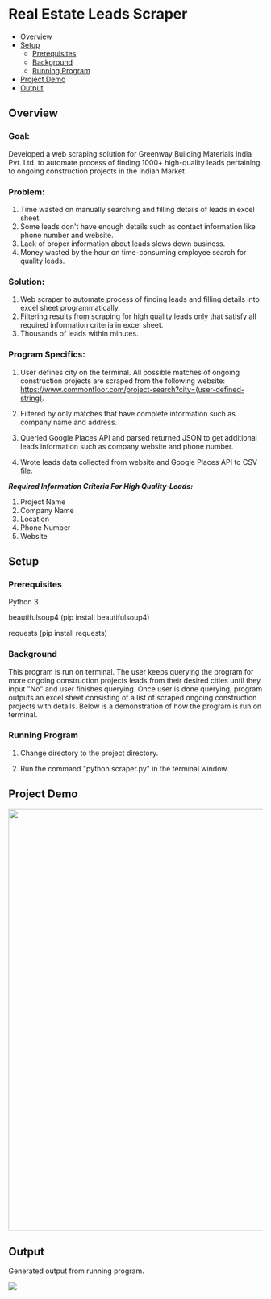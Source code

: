 Real Estate Leads Scraper
=======

- [Overview](#Overview)
- [Setup](#Setup)
    - [Prerequisites](#Prerequisites)
    - [Background](#Background)
    - [Running Program](#Running-Program)
- [Project Demo](#Project-Demo)
- [Output](#Output)

Overview
------

### Goal:

Developed a web scraping solution for Greenway Building Materials India Pvt. Ltd. to automate process of finding 1000+ high-quality leads pertaining to ongoing construction projects in the Indian Market. 

### Problem: 
1) Time wasted on manually searching and filling details of leads in excel sheet.
2) Some leads don't have enough details such as contact information like phone number and website.
3) Lack of proper information about leads slows down business.
4) Money wasted by the hour on time-consuming employee search for quality leads.

### Solution:
1) Web scraper to automate process of finding leads and filling details into excel sheet programmatically.
2) Filtering results from scraping for high quality leads only that satisfy all required information criteria in excel sheet.
3) Thousands of leads within minutes.

### Program Specifics:
1) User defines city on the terminal. All possible matches of ongoing construction projects are scraped from the following website: https://www.commonfloor.com/project-search?city=(user-defined-string).

2) Filtered by only matches that have complete information such as company name and address.

2) Queried Google Places API and parsed returned JSON to get additional leads information such as company website and phone number.

3) Wrote leads data collected from website and Google Places API to CSV file.


___Required Information Criteria For High Quality-Leads:___
1) Project Name
2) Company Name
3) Location
4) Phone Number
5) Website 


Setup
------

### Prerequisites

Python 3       

beautifulsoup4      (pip install beautifulsoup4)

requests            (pip install requests)

### Background

This program is run on terminal. 
The user keeps querying the program for more ongoing construction projects leads from their desired cities until they input "No" and user finishes querying.
Once user is done querying, program outputs an excel sheet consisting of a list of scraped ongoing construction projects with details.
Below is a demonstration of how the program is run on terminal.

### Running Program

1) Change directory to the project directory.

2) Run the command "python scraper.py" in the terminal window.

Project Demo
------

<a href="https://drive.google.com/file/d/1EHvNf4dd2-uVrOHggmzPo-0Kx91FDUuA/view"><img src="https://asciinema.org/a/291902.png" width="836"/></a>

Output
------
Generated output from running program.

![](images/output_img.png?raw=true)


